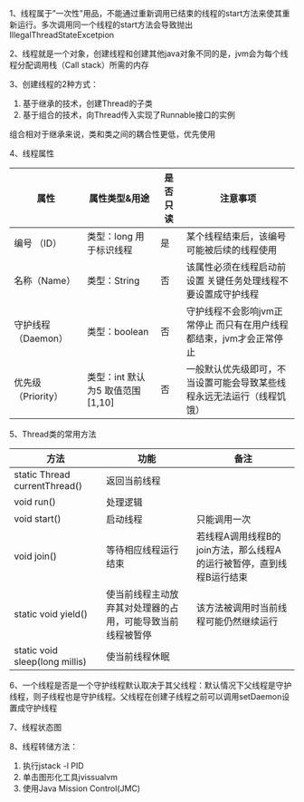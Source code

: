 1、线程属于”一次性”用品，不能通过重新调用已结束的线程的start方法来使其重新运行。多次调用同一个线程的start方法会导致抛出IllegalThreadStateExcetpion 

2、线程就是一个对象，创建线程和创建其他java对象不同的是，jvm会为每个线程分配调用栈（Call stack）所需的内存 

3、创建线程的2种方式： 

1. 基于继承的技术，创建Thread的子类 
2. 基于组合的技术，向Thread传入实现了Runnable接口的实例 

组合相对于继承来说，类和类之间的耦合性更低，优先使用 

4、线程属性 

| 属性                | 属性类型&用途                    | 是否只读 | 注意事项                                                     |
| ------------------- | -------------------------------- | -------- | ------------------------------------------------------------ |
| 编号 （ID）         | 类型：long 用于标识线程          | 是       | 某个线程结束后，该编号可能被后续的线程使用                   |
| 名称（Name）        | 类型：String                     | 否       | 该属性必须在线程启动前设置 关键任务处理线程不要设置成守护线程 |
| 守护线程（Daemon）  | 类型：boolean                    | 否       | 守护线程不会影响jvm正常停止 而只有在用户线程都结束，jvm才会正常停止 |
| 优先级 （Priority） | 类型：int 默认为5 取值范围[1,10] | 否       | 一般默认优先级即可，不当设置可能会导致某些线程永远无法运行（线程饥饿） |

5、Thread类的常用方法 

| 方法                           | 功能                                                       | 备注                                                         |
| ------------------------------ | ---------------------------------------------------------- | ------------------------------------------------------------ |
| static Thread currentThread()  | 返回当前线程                                               |                                                              |
| void run()                     | 处理逻辑                                                   |                                                              |
| void start()                   | 启动线程                                                   | 只能调用一次                                                 |
| void join()                    | 等待相应线程运行结束                                       | 若线程A调用线程B的join方法，那么线程A的运行被暂停，直到线程B运行结束 |
| static void yield()            | 使当前线程主动放弃其对处理器的占用，可能导致当前线程被暂停 | 该方法被调用时当前线程可能仍然继续运行                       |
| static void sleep(long millis) | 使当前线程休眠                                             |                                                              |

6、一个线程是否是一个守护线程默认取决于其父线程：默认情况下父线程是守护线程，则子线程也是守护线程。父线程在创建子线程之前可以调用setDaemon设置成守护线程 

7、线程状态图 

8、线程转储方法： 

1. 执行jstack -l PID 
2. 单击图形化工具jvissualvm 
3. 使用Java Mission Control(JMC) 